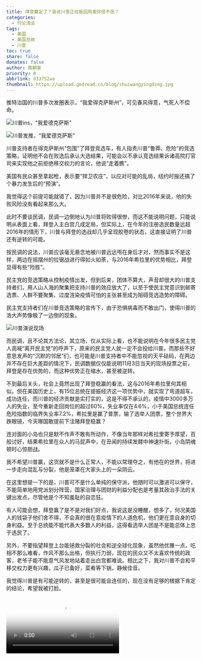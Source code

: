 ```yaml
---
title: 拜登赢定了？我说川普正在扳回局面你信不信？
categories:
  - 时论浅谈
tags:
  - 美国
  - 美国总统
  - 川普
toc: true
share: false
donates: false
author: 南朝客
priority: 0
abbrlink: d33752aa
thumbnail: https://upload.godread.cn/blog/shuiwangyingding.jpg
---
```


<div class="description">推特治国的川普多次发圈表示，“我爱得克萨斯州”，可见春风得意，气死人不偿命。</div>

<!-- more -->

![川普ins，“我爱德克萨斯”](https://upload.godread.cn/blog/shuiwangyingding_01.jpg)

![川普发推，“我爱德克萨斯”](https://upload.godread.cn/blog/shuiwangyingding_02.jpg)

川普支持者在得克萨斯州“包围”了拜登竞选车，有人指责川普“鲁莽、危险”的竞选策略，证明他不会在败选后承认大选结果，可能会以不承认竞选结果诉诸高院打官司来实现他之前拒绝移交权力的言论，他说“走着瞧”。



美国有民众甚至拿起枪，表示要“捍卫农庄”，以应对可能的乱局，纽约时报还搞了个暴力发生后的“预演”。



我觉得这个前提可能就错了，因为川普并不是很危险，对比2016年来说，他的失败风险没有看起来那么大。



此时不要谈民调，民调一边倒地认为川普将败得很惨，而这不能说明问题，只能说明从表面上看，拜登入主白宫几成定局，但实际上，在今年的注册选民数量远超2016年的情形下，川普与拜登的选战却几乎呈现胶卷的状态，这直接证明了川普还有逆转的可能。



按民调的说法，川普应该毫无悬念地被川普远远甩在身后才对，然而事实不是这样，两边在摇摆州的拉锯战进行得如火如荼，与2016年希拉里的优势相比，拜登显得有些“险胜”。



民主党的竞选策略从控制疫情出发，但到后来，团体不算大，声音却很大的川普支持者们，用人山人海的聚集把支持川普的效应放大了，以至于使民主党意识到邮寄选票、人群不要聚集、过度渲染疫情可怕的主张甚至成为阻碍竞选造势的障碍。



民主党支持者们在川普竞选策略的宣传下，由于恐惧病毒而不敢出门，使得川普的浩大声势像极了一边倒的现象。



![川普演说现场](https://upload.godread.cn/blog/shuiwangyingding_03.jpg)



而民调，且不论其方法论，其立场，仅从实际上看，也不能说明在今年很多民主党人高喊“离开民主党”的呼声下，原来的民主党人就一定不会投给川普。而那些不好意思发声的“沉默的邻居”们，也可能是川普支持者中不能忽视的天平砝码，在两边并不存在巨大差距的情况下，民调数据仅仅能说明11月3日当天的现场投票之前，拜登是存在优势的，而这种优势正在缩水，甚至被逆转。



不到最后关头，社会上竟然出现了拜登稳赢的看法，这与2016年希拉里何其相似。但在美国历史上，有15位总统在提振经济这一项优势中，就实现了弯道超车，成功连任，而川普的经济贡献是实打实的，这是不得不承认的，疫情中3000多万人的失业，至今重新走回岗位的超过60%，失业率仅在4.6%，小于美国总统连任危险指数的临界失业率7.2%，希拉里是赢了普票，输了选举人团票，整个世界大跌眼镜，今天哪国敢提前下注赌拜登稳赢？



连对面的小岛也只是默不作声不敢有所动作，不像当年那样对希拉里寄予厚望，百般讨好，结果希拉里在众人的马屁声中，在丑闻的持续发酵中神速扑街，小岛阴魂顿时心惊胆战。



我不希望川普赢，这货就不是什么正常人，不能以常理夺之，有他在的世界，将进一步走向混乱与分裂，他是笼罩在大家头上的一朵阴云。



在这里想提一下的是，川普可不是什么单纯的保守派，他随时可以激进可以保守，不能简单地用党派划分阵营，国家治理与团财的利益分配也是考量其政治手法的关键出发点，尽管他是个不知羞耻的自恋狂。



有人可能会想，拜登赢了是不是对我们好点，我说这是没睡醒，想多了，何况美国人的钱袋子他们舍不得，不会真的很在意疫情下的人道危机，他们更在意自身的切身利益。至于总统能不能代表大多数人的利益，这得看选举人团是不是能总体上忠于选民了。



另外，不要指望拜登上台能拯救分裂的社会和逆全球化现象，虽然他优雅一点，吃相不那么难看，作风不那么出格，但执行力弱，现在的民众又不太喜欢传统的政客，老爷子能不能意气风发地站着走出白宫都难说。相比之下，我对川普不会和平移交权力更有兴趣，瓜子已备好，菜肴等下锅，静候佳音。



我觉得川普是有可能逆转的，甚至是很可能会连任的，现在没有足够的根据下肯定的结论，希望我被打脸。

<div class="article-video">
    <video src="https://upload.godread.cn/blog/shuiwangyingding_video_01.mp4" controls="controls" poster="https://upload.godread.cn/blog/shuiwangyingding_video_poster_01.jpg">
        您的浏览器不支持播放该视频，请右键获取视频链接查看。
    </video>
</div>



